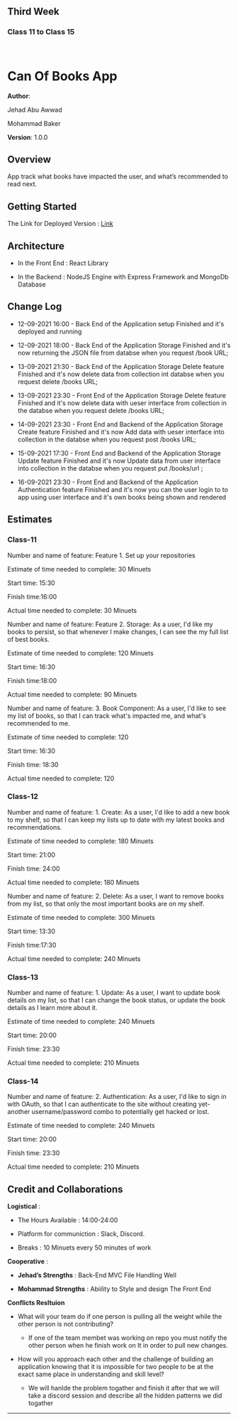 ## **Third Week**

### **Class 11 to Class 15**

<br/>

# Can Of Books App

**Author**:  

Jehad Abu Awwad

Mohammad Baker

**Version**: 1.0.0

## Overview

App track what books have impacted the user, and what’s recommended to read next. 

## Getting Started 

The Link for Deployed Version :  [Link](https://jm-can-books.netlify.app/)

## Architecture 

* In the Front End : React Library 

* In the Backend : NodeJS Engine with Express Framework and MongoDb Database  

## Change Log 

* 12-09-2021 16:00 - Back End of the Application setup Finished and it's deployed 
and running

* 12-09-2021 18:00 - Back End of the Application Storage Finished and it's now returning the JSON file from databse when you request /book URL; 

* 13-09-2021 21:30 - Back End of the Application Storage Delete feature Finished and it's now delete data from collection int databse when you request  delete /books URL; 

* 13-09-2021 23:30 - Front End of the Application Storage Delete feature Finished and it's now delete data with ueser interface  from collection in the databse when you request  delete /books URL; 

* 14-09-2021 23:30 - Front End and Backend of the Application Storage Create feature Finished and it's now Add data with ueser interface into collection in the databse when you request  post /books URL; 

* 15-09-2021 17:30 - Front End and Backend of the Application Storage Update feature Finished and it's now Update data from user interface into collection in the databse when you request  put /books/url ; 

* 16-09-2021 23:30 - Front End and Backend of the Application Authentication feature Finished and it's now you can the user login to to app using user interface and it's own books being shown and rendered 

## Estimates

### **Class-11**

Number and name of feature: Feature 1. Set up your repositories

Estimate of time needed to complete: 30 Minuets

Start time: 15:30

Finish time:16:00  

Actual time needed to complete: 30 Minuets

Number and name of feature: Feature 2. Storage: As a user, I'd like my books to persist, so that whenever I make changes, I can see the my full list of best books.

Estimate of time needed to complete: 120 Minuets

Start time: 16:30

Finish time:18:00

Actual time needed to complete: 90 Minuets

Number and name of feature: 3. Book Component: As a user, I'd like to see my list of books, so that I can track what's impacted me, and what's recommended to me.

Estimate of time needed to complete: 120

Start time: 16:30

Finish time: 18:30

Actual time needed to complete: 120

### **Class-12**

Number and name of feature: 1. Create: As a user, I'd like to add a new book to my shelf, so that I can keep my lists up to date with my latest books and recommendations.

Estimate of time needed to complete: 180 Minuets

Start time: 21:00

Finish time: 24:00  

Actual time needed to complete: 180 Minuets

Number and name of feature: 2. Delete: As a user, I want to remove books from my list, so that only the most important books are on my shelf.

Estimate of time needed to complete: 300 Minuets

Start time: 13:30

Finish time:17:30

Actual time needed to complete: 240 Minuets

### **Class-13**

Number and name of feature: 1. Update: As a user, I want to update book details on my list, so that I can change the book status, or update the book details as I learn more about it.

Estimate of time needed to complete: 240 Minuets

Start time: 20:00

Finish time: 23:30  

Actual time needed to complete: 210 Minuets

### **Class-14**

Number and name of feature: 2. Authentication: As a user, I'd like to sign in with OAuth, so that I can authenticate to the site without creating yet-another username/password combo to potentially get hacked or lost.

Estimate of time needed to complete: 240 Minuets

Start time: 20:00

Finish time: 23:30  

Actual time needed to complete: 210 Minuets

## Credit and Collaborations

**Logistical** :
* The Hours Available : 14:00-24:00

* Platform for communiction : Slack, Discord.

* Breaks : 10 Minuets every 50 minutes of work

**Cooperative** :

* **Jehad’s Strengths** : Back-End MVC File Handling Well

* **Mohammad Strengths** : Abiility to Style and design The Front End

**Conflicts Resltuion**

* What will your team do if one person is pulling all the weight while the other person is not contributing?

    - If one of the team membet was working on repo you must notify the other person when he finish work on It in order to pull new changes. 

* How will you approach each other and the challenge of building an application knowing that it is impossible for two people to be at the exact same place in understanding and skill level? 

    - We will hanlde the problem togather and finish it after that we will take a discord session and describe all the hidden patterns we did togather 

------------------------------------------------------------------------------------------------------------------------  
